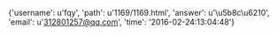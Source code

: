 {'username': u'fqy', 'path': u'1169/1169.html', 'answer': u'\u5b8c\u6210', 'email': u'312801257@qq.com', 'time': '2016-02-24:13:04:48'}